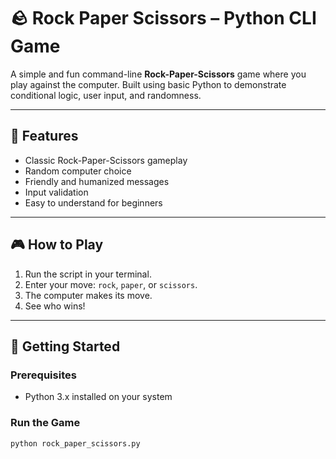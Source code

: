 # 🪨 Rock Paper Scissors – Python CLI Game

A simple and fun command-line **Rock-Paper-Scissors** game where you play against the computer. Built using basic Python to demonstrate conditional logic, user input, and randomness.

---

## 📌 Features

- Classic Rock-Paper-Scissors gameplay
- Random computer choice
- Friendly and humanized messages
- Input validation
- Easy to understand for beginners

---

## 🎮 How to Play

1. Run the script in your terminal.
2. Enter your move: `rock`, `paper`, or `scissors`.
3. The computer makes its move.
4. See who wins!

---

## 🚀 Getting Started

### Prerequisites

- Python 3.x installed on your system

### Run the Game

```bash
python rock_paper_scissors.py
